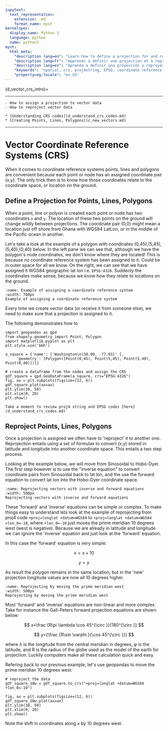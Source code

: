 ```yaml
---
jupytext:
  text_representation:
    extension: .md
    format_name: myst
kernelspec:
  display_name: Python 3
  language: python
  name: python3
myst:
  html_meta:
    "description lang=en": "Learn how to define a projection for and reproject vector data (shapefiles, geojson) using geopandas. We use examples based on changes to proj4strings."
    "description lang=fr": "Apprenez à définir une projection et à reprojeter des données vectorielles (fichiers de formes, geojson) à l'aide de géopandas. Nous utilisons des exemples basés sur des changements apportés à proj4strings."
    "description lang=es": "Aprenda a definir una proyección y reproyectar datos vectoriales (shapefiles, geojson) usando geopandas. Usamos ejemplos basados en cambios en proj4strings."
    "keywords": "spatial, crs, proj4string, EPSG, coordinate reference system, projection, vector, shapefile"
    "property=og:locale": "en_US"
---
```


(d_vector_crs_intro)=

----------------

```{admonition} Learning Objectives
- How to assign a projection to vector data
- How to reproject vector data
```
```{admonition} Review
* [Understanding CRS codes](d_understand_crs_codes.md)
* [Creating Points, Lines, Polygons](c_new_vectors.md)
```
----------------

# Vector Coordinate Reference Systems (CRS)
When it comes to coordinate reference systems points, lines and polygons are convenient because each point or node has an assigned coordinate pair (x,y). The only trick then is to know how those coordinates relate to the coordinate space, or location on the ground. 

## Define a Projection for Points, Lines, Polygons
When a point, line or polyon is created each point or node has two coordinates `x` and `y`. The location of these two points on the ground will change wildly between projections. The coordinate pair (0,0) might mean a location just off shore from Ghana with WGS84 LatLon, or in the middle of the Pacific ocean in another. 

Let's take a look at the example of a polygon with coordinates (0,45),(5,45),(5,40),(0,40) below. In the left pane we can see that, although we have the polygon's node coordinates, we don't know where they are located! This is because no coordinate reference system has been assigned to it. Could be in outer space for all we know. On the right, we can see that we have assigned it WGS84 geographic lat lon i.e. `EPSG:4326`. Suddenly the coordinates make sense, because we know how they relate to locations on the ground.   

```{figure} ../_static/d_crs/d_crs_assigned.png
:name: Example of assigning a coordinate reference system
:width: 700px
Example of assigning a coordinate reference system
```
Every time we create vector data (or receive it from someone else), we need to make sure that a projection is assigned to it. 

The following demonstrates how to 

```{code-cell} ipython3
import geopandas as gpd
from shapely.geometry import Point, Polygon
import matplotlib.pyplot as plt
plt.style.use('bmh')  

a_square = {'name': ['Washington\n(38.90, -77.03)' ], 
     'geometry': [Polygon([Point(0,45), Point(5,45), Point(5,40), Point(0,40)])]}

# create a dataframe from the nodes and assign the CRS
gdf_square = gpd.GeoDataFrame(a_square, crs="EPSG:4326")  
fig, ax = plt.subplots(figsize=(12, 6))
gdf_square.plot(ax=ax)
plt.ylim(38, 50)
plt.xlim(0, 20)
plt.show()
```

```{note}
Take a moment to review proj4 string and EPSG codes [here](d_understand_crs_codes.md)
```
 
## Reproject Points, Lines, Polygons
Once a projection is assigned we often have to 'reproject' it to another one. Reprojection entails using a set of formulas to convert (x,y) stored in latitude and longitude into another coordinate space. This entails a two step process. 

Looking at the example below, we will move from Sinosoidal to Hobo-Dyer. The first step however is to use the "inverse equation" to convert coordinate pairs from Sinosoidal back to lat lon, and the use the forward equation to convert lat lon into the Hobo-Dyer coordinate space. 

```{figure} ../_static/d_crs/d_reprojection_example.jpg
:name: Reprojecting vectors with inverse and forward equations
:width: 500px
Reprojecting vectors with inverse and forward equations
```

<!-- Affine transformations allows us to use simple systems of linear equations to manipulate any point or set of points. It allows us to move, stretch, or even rotate a point or set of points. In this case it is used to move and reshape vector data (point, lines, polygons). In this case we will learn how affine transforms are used to reproject data. -->

These 'forward' and 'inverse' equations can be simple or complex. To make things easy to understand lets look at the example of reprojecting from proj4 code `+proj=longlat +datum=WGS84` to `+proj=longlat +datum=WGS84 +lon_0=-10`, where `+lon_0=-10` just moves the prime meridian 10 degrees west (west is negative). Because we are already in latitude and longitude we can ignore the 'inverse' equation and just look at the 'forward' equation. 

In this case the 'forward' equation is very simple:

$$
x = x + 10 
$$

$$
y = y
$$

As result the polygon remains in the same location, but in the 'new' projection longitude values are now all 10 degrees higher. 

```{figure} ../_static/d_crs/d_europe_translate_vector.png
:name: Reprojecting by moving the prime meridian west
:width: 500px
Reprojecting by moving the prime meridian west
```
Most 'forward' and 'inverse' equations are non-linear and more complex. Take for instance the Gall-Peters forward projection equations are shown below: 

$$
x=\frac {R\pi \lambda \cos 45^{\circ }}{180^{\circ }}
$$

$$
y={\frac {R\sin \varphi }{\cos 45^{\circ }}} 
$$

where $\lambda$ is the longitude from the central meridian in degrees, $\varphi$ is the latitude, and R is the radius of the globe used as the model of the earth for projection. Luckily computers make all these calculation quick and easy. 

Refering back to our previous example, let's use geopandas to move the prime meridian 10 degrees west: 

```{code-cell} ipython3
# reproject the data
gdf_square_10w = gdf_square.to_crs("+proj=longlat +datum=WGS84 +lon_0=-10")

fig, ax = plt.subplots(figsize=(12, 6))
gdf_square_10w.plot(ax=ax)
plt.ylim(38, 50)
plt.xlim(0, 20)
plt.show()
```
Note the shift in coordinates along x by 10 degrees west.

<!--
https://kartoweb.itc.nl/geometrics/Coordinate%20transformations/coordtrans.html

 https://geopandas.org/gallery/plotting_with_geoplot.html

https://geocompr.robinlovelace.net/geometric-operations.html
 In this section we will learn how to reproject vector data:


 Affine transformation is any transformation that preserves lines and parallelism. However, angles or length are not necessarily preserved. Affine transformations include, among others, shifting (translation), scaling and rotation. Additionally, it is possible to use any combination of these. Affine transformations are an essential part of geocomputation. For example, shifting is needed for labels placement, scaling is used in non-contiguous area cartograms (see Section 8.6), and many affine transformations are applied when reprojecting or improving the geometry that was created based on a distorted or wrongly projected map. The sf package implements affine transformation for objects of classes sfg and sfc.

nz_sfc = st_geometry(nz)

Shifting moves every point by the same distance in map units. It could be done by adding a numerical vector to a vector object. For example, the code below shifts all y-coordinates by 100,000 meters to the north, but leaves the x-coordinates untouched (left panel of Figure 5.5).

nz_shift = nz_sfc + c(0, 100000)

Scaling enlarges or shrinks objects by a factor. It can be applied either globally or locally. Global scaling increases or decreases all coordinates values in relation to the origin coordinates, while keeping all geometries topological relations intact. It can be done by subtraction or multiplication of asfg or sfc object.

Local scaling treats geometries independently and requires points around which geometries are going to be scaled, e.g., centroids. In the example below, each geometry is shrunk by a factor of two around the centroids (middle panel in Figure 5.5). To achieve that, each object is firstly shifted in a way that its center has coordinates of 0, 0 ((nz_sfc - nz_centroid_sfc)). Next, the sizes of the geometries are reduced by half (* 0.5). Finally, each object’s centroid is moved back to the input data coordinates (+ nz_centroid_sfc).

nz_centroid_sfc = st_centroid(nz_sfc)
nz_scale = (nz_sfc - nz_centroid_sfc) * 0.5 + nz_centroid_sfc

Rotation of two-dimensional coordinates requires a rotation matrix:

R=[cosθ−sinθsinθcosθ]

It rotates points in a clockwise direction. The rotation matrix can be implemented in R as:

rotation = function(a){
  r = a * pi / 180 #degrees to radians
  matrix(c(cos(r), sin(r), -sin(r), cos(r)), nrow = 2, ncol = 2)
} 

The rotation function accepts one argument a - a rotation angle in degrees. Rotation could be done around selected points, such as centroids (right panel of Figure 5.5). See vignette("sf3") for more examples.

nz_rotate = (nz_sfc - nz_centroid_sfc) * rotation(30) + nz_centroid_sfc

Illustrations of affine transformations: shift, scale and rotate.

FIGURE 5.5: Illustrations of affine transformations: shift, scale and rotate.

Finally, the newly created geometries can replace the old ones with the st_set_geometry() function:

nz_scale_sf = st_set_geometry(nz, nz_scale) -->